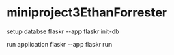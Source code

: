 # miniproject3EthanForrester





setup databse
flaskr --app flaskr init-db


run application
flaskr --app flaskr run 